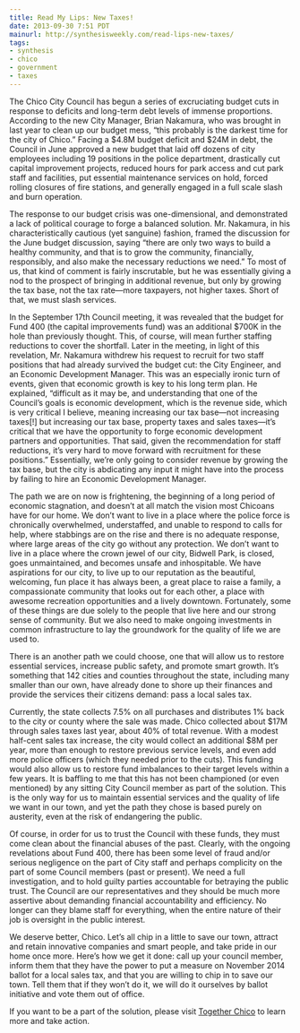 ```yaml
---
title: Read My Lips: New Taxes!
date: 2013-09-30 7:51 PDT
mainurl: http://synthesisweekly.com/read-lips-new-taxes/
tags:
- synthesis
- chico
- government
- taxes
---
```


The Chico City Council has begun a series of excruciating budget cuts in response to deficits and long-term debt levels of immense proportions. 
According to the new City Manager, Brian Nakamura, who was brought in last year to clean up our budget mess, &ldquo;this probably is the darkest 
time for the city of Chico.&rdquo; Facing a $4.8M budget deficit and $24M in debt, the Council in June approved a new budget that laid off dozens 
of city employees including 19 positions in the police department, drastically cut capital improvement projects, reduced hours for park access and 
cut park staff and facilities, put essential maintenance services on hold, forced rolling closures of fire stations, and generally engaged in a 
full scale slash and burn operation.

The response to our budget crisis was one-dimensional, and demonstrated a lack of political courage to forge a balanced solution. Mr. Nakamura, 
in his characteristically cautious (yet sanguine) fashion, framed the discussion for the June budget discussion, saying &ldquo;there are only two 
ways to build a healthy community, and that is to grow the community, financially, responsibly, and also make the necessary reductions we need.&rdquo; 
To most of us, that kind of comment is fairly inscrutable, but he was essentially giving a nod to the prospect of bringing in additional revenue, 
but only by growing the tax base, not the tax rate&mdash;more taxpayers, not higher taxes. Short of that, we must slash services.

In the September 17th Council meeting, it was revealed that the budget for Fund 400 (the capital improvements fund) was an additional $700K in the 
hole than previously thought. This, of course, will mean further staffing reductions to cover the shortfall. Later in the meeting, in light of 
this revelation, Mr. Nakamura withdrew his request to recruit for two staff positions that had already survived the budget cut: the City Engineer, 
and an Economic Development Manager. This was an especially ironic turn of events, given that economic growth is key to his long term plan. He 
explained, &ldquo;difficult as it may be, and understanding that one of the Council&rsquo;s goals is economic development, which is the revenue 
side, which is very critical I believe, meaning increasing our tax base&mdash;not increasing taxes[!] but increasing our tax base, property 
taxes and sales taxes&mdash;it&rsquo;s critical that we have the opportunity to forge economic development partners and opportunities.
That said, given the recommendation for staff reductions, it&rsquo;s very hard to move forward with recruitment for these positions.&rdquo; 
Essentially, we&rsquo;re only going to consider revenue by growing the tax base, but the city is abdicating any input it might have into the 
process by failing to hire an Economic Development Manager.

The path we are on now is frightening, the beginning of a long period of economic stagnation, and doesn&rsquo;t at all match the vision most 
Chicoans have for our home. We don&rsquo;t want to live in a place where the police force is chronically overwhelmed, understaffed, and unable 
to respond to calls for help, where stabbings are on the rise and there is no adequate response, where large areas of the city go without any 
protection. We don&rsquo;t want to live in a place where the crown jewel of our city, Bidwell Park, is closed, goes unmaintained, and becomes 
unsafe and inhospitable. We have aspirations for our city, to live up to our reputation as the beautiful, welcoming, fun place it has always been, 
a great place to raise a family, a compassionate community that looks out for each other, a place with awesome recreation opportunities and a 
lively downtown. Fortunately, some of these things are due solely to the people that live here and our strong sense of community. But we also 
need to make ongoing investments in common infrastructure to lay the groundwork for the quality of life we are used to.

There is an another path we could choose, one that will allow us to restore essential services, increase public safety, and promote smart growth. 
It&rsquo;s something that 142 cities and counties throughout the state, including many smaller than our own, have already done to shore up their 
finances and provide the services their citizens demand: pass a local sales tax.

Currently, the state collects 7.5% on all purchases and distributes 1% back to the city or county where the sale was made. Chico collected about $17M 
through sales taxes last year, about 40% of total revenue. With a modest half-cent sales tax increase, the city would collect an additional $8M per 
year, more than enough to restore previous service levels, and even add more police officers (which they needed prior to the cuts). This funding 
would also allow us to restore fund imbalances to their target levels within a few years. It is baffling to me that this has not been championed 
(or even mentioned) by any sitting City Council member as part of the solution. This is the only way for us to maintain essential services and the 
quality of life we want in our town, and yet the path they chose is based purely on austerity, even at the risk of endangering the public.

Of course, in order for us to trust the Council with these funds, they must come clean about the financial abuses of the past. Clearly, with the 
ongoing revelations about Fund 400, there has been some level of fraud and/or serious negligence on the part of City staff and perhaps complicity 
on the part of some Council members (past or present). We need a full investigation, and to hold guilty parties accountable for betraying the public 
trust. The Council are our representatives and they should be much more assertive about demanding financial accountability and efficiency. No longer 
can they blame staff for everything, when the entire nature of their job is oversight in the public interest.

We deserve better, Chico. Let&rsquo;s all chip in a little to save our town, attract and retain innovative companies and smart people, and take pride 
in our home once more. Here&rsquo;s how we get it done: call up your council member, inform them that they have the power to put a measure on November 
2014 ballot for a local sales tax, and that you are willing to chip in to save our town. Tell them that if they won&rsquo;t do it, we will do it 
ourselves by ballot initiative and vote them out of office.

If you want to be a part of the solution, please visit [Together Chico](http://togetherchico.org) to learn more and take action.

